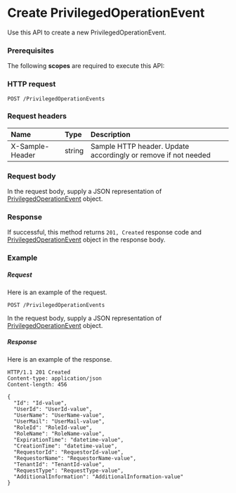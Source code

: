 # Create PrivilegedOperationEvent

Use this API to create a new PrivilegedOperationEvent.
### Prerequisites
The following **scopes** are required to execute this API: 
### HTTP request
<!-- { "blockType": "ignored" } -->
```http
POST /PrivilegedOperationEvents

```
### Request headers
| Name       | Type | Description|
|:---------------|:--------|:----------|
| X-Sample-Header  | string  | Sample HTTP header. Update accordingly or remove if not needed|

### Request body
In the request body, supply a JSON representation of [PrivilegedOperationEvent](../resources/privilegedoperationevent.md) object.


### Response
If successful, this method returns `201, Created` response code and [PrivilegedOperationEvent](../resources/privilegedoperationevent.md) object in the response body.

### Example
##### Request
Here is an example of the request.
<!-- {
  "blockType": "request",
  "name": "create_privilegedoperationevent_from_privilegedoperationevents"
}-->
```http
POST /PrivilegedOperationEvents
```
In the request body, supply a JSON representation of [PrivilegedOperationEvent](../resources/privilegedoperationevent.md) object.
##### Response
Here is an example of the response.
<!-- {
  "blockType": "response",
  "truncated": false,
  "@odata.type": "microsoft.graph.privilegedoperationevent"
} -->
```http
HTTP/1.1 201 Created
Content-type: application/json
Content-length: 456

{
  "Id": "Id-value",
  "UserId": "UserId-value",
  "UserName": "UserName-value",
  "UserMail": "UserMail-value",
  "RoleId": "RoleId-value",
  "RoleName": "RoleName-value",
  "ExpirationTime": "datetime-value",
  "CreationTime": "datetime-value",
  "RequestorId": "RequestorId-value",
  "RequestorName": "RequestorName-value",
  "TenantId": "TenantId-value",
  "RequestType": "RequestType-value",
  "AdditionalInformation": "AdditionalInformation-value"
}
```

<!-- uuid: dd690e74-b816-4fcc-b5e7-ceca826a2b8e
2015-10-19 09:07:25 UTC -->
<!-- {
  "type": "#page.annotation",
  "description": "Create PrivilegedOperationEvent",
  "keywords": "",
  "section": "documentation",
  "tocPath": ""
}-->